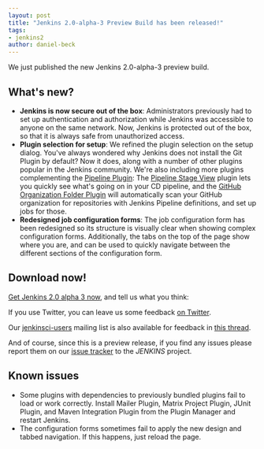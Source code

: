 ```yaml
---
layout: post
title: "Jenkins 2.0-alpha-3 Preview Build has been released!"
tags:
- jenkins2
author: daniel-beck
---
```


We just published the new Jenkins 2.0-alpha-3 preview build.

## What's new?

* **Jenkins is now secure out of the box**:
  Administrators previously had to set up authentication and authorization while Jenkins was accessible to anyone on the same network.
  Now, Jenkins is protected out of the box, so that it is always safe from unauthorized access.
* **Plugin selection for setup**:
  We refined the plugin selection on the setup dialog.
  You've always wondered why Jenkins does not install the Git Plugin by default?
  Now it does, along with a number of other plugins popular in the Jenkins community.
  We're also including more plugins complementing the [Pipeline Plugin](/solutions/pipeline/):
  The [Pipeline Stage View](https://wiki.jenkins-ci.org/display/JENKINS/Pipeline+Stage+View+Plugin) plugin lets you quickly see what's going on in your CD pipeline, and the [GitHub Organization Folder Plugin](https://github.com/jenkinsci/github-organization-folder-plugin#github-organization-folder) will automatically scan your GitHub organization for repositories with Jenkins Pipeline definitions, and set up jobs for those.
* **Redesigned job configuration forms**:
  The job configuration form has been redesigned so its structure is visually clear when showing complex configuration forms.
  Additionally, the tabs on the top of the page show where you are, and can be used to quickly navigate between the different sections of the configuration form.

## Download now!

[Get Jenkins 2.0 alpha 3 now](/2.0/), and tell us what you think:

If you use Twitter, you can leave us some feedback [on Twitter](https://twitter.com/intent/tweet?text=@jenkinsci%20I%20think%20%23jenkins2%20is%20).

Our [jenkinsci-users](http://groups.google.com/group/jenkinsci-users/topics) mailing list is also available for feedback in [this thread](https://groups.google.com/d/msg/jenkinsci-users/fEWFVUj0UVY/GbG0ChvkIgAJ).

And of course, since this is a preview release, if you find any issues please report them on our [issue tracker](https://wiki.jenkins-ci.org/display/JENKINS/Issue+Tracking) to the *JENKINS* project.

## Known issues

* Some plugins with dependencies to previously bundled plugins fail to load or work correctly.
Install Mailer Plugin, Matrix Project Plugin, JUnit Plugin, and Maven Integration Plugin from the Plugin Manager and restart Jenkins.
* The configuration forms sometimes fail to apply the new design and tabbed navigation. If this happens, just reload the page.
